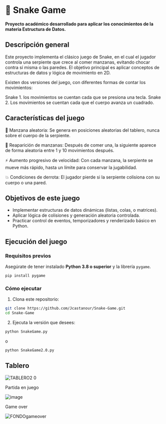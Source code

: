 # 🐍 Snake Game

**Proyecto académico desarrollado para aplicar los conocimientos de la materia Estructura de Datos.**

## Descripción general
Este proyecto implementa el clásico juego de Snake, en el cual el jugador controla una serpiente que crece al comer manzanas, evitando chocar contra sí misma o las paredes.
El objetivo principal es aplicar conceptos de estructuras de datos y lógica de movimiento en 2D.

Existen dos versiones del juego, con diferentes formas de contar los movimientos:

Snake 1. los movimientos se cuentan cada que se presiona una tecla.
Snake 2. Los movimientos se cuentan cada que el cuerpo avanza un cuadrado.

## Características del juego

🍎 Manzana aleatoria:
Se genera en posiciones aleatorias del tablero, nunca sobre el cuerpo de la serpiente.

🔁 Reaparición de manzanas:
Después de comer una, la siguiente aparece de forma aleatoria entre 1 y 10 movimientos después.

⚡ Aumento progresivo de velocidad:
Con cada manzana, la serpiente se mueve más rápido, hasta un límite para conservar la jugabilidad.

💥 Condiciones de derrota:
El jugador pierde si la serpiente colisiona con su cuerpo o una pared.

## Objetivos de este juego
- Implementar estructuras de datos dinámicas (listas, colas, o matrices).
- Aplicar lógica de colisiones y generación aleatoria controlada.
- Practicar control de eventos, temporizadores y renderizado básico en Python.

## Ejecución del juego

### Requisitos previos
Asegúrate de tener instalado **Python 3.8 o superior** y la librería `pygame`.

```bash
pip install pygame
```

### Cómo ejecutar

1. Clona este repositorio:
```bash
git clone https://github.com/Jcastanour/Snake-Game.git
cd Snake-Game
```

2. Ejecuta la versión que desees:
```bash
python SnakeGame.py
```
o
```bash
python SnakeGame2.0.py
```

## Tablero

![TABLERO2 0](https://github.com/Jcastanour/Snake-Game/assets/125745152/5dde6601-a1cf-42d9-8a85-14831db70105)

Partida en juego

![image](https://github.com/Jcastanour/Snake-Game/assets/125745152/34070846-d112-4328-8859-5e8cb5904e66)

Game over

![FONDOgameover](https://github.com/Jcastanour/Snake-Game/assets/125745152/65057eb8-fbce-483a-b380-bcb17555f5f8)


